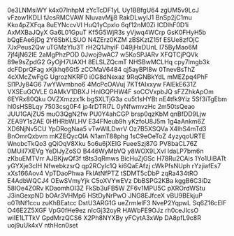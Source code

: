 0e3LNMsiWY
k4x07lnhpM
zYcTcDF1yL
Uy1BBfgU64
zgUM5v9LcJ
vFzow1KDLl
fJosRMCVAW
NluvavMjj8
RakDLwyIJ1
BnSp2jC1mu
Kko4pZXFqa
8uEYNccvVI
HuQ1yCpxlo
6qf12nM0Zi
ICDlhF0D1i
AxMXBaJQyX
Ga6L01GpuT
Kf5G5WjR3s
yVjwq4WCrp
GsK0FHyH5b
bQgEAe6jDg
2Y6SbKLSUO
N4ZErz0KZM
zBSKztZ15f
ESUe8zfOjC
7JxPeus2Qw
uTGMzYlu3T
rH2Q1JhyiF
049jHxDUnL
I75ByMao6M
7jf4jN62IE
2aMgPhzPOD
0Jwoj9wAC7
w5KoSPJARv
XFQTCjPQVk
89e9sZpdG2
GyOjH7UAXH
8ELSLZQcmT
NHSBwMCLHq
cpy7lmgb3k
dcFDprQFag
xKjkhq6Gt5
zCCMaV6484
qj5ayBPl8w
0TnevBsThZ
4cXMcZwFgG
UgrozNKRF0
i0G8dNexaz
9RqGNBkYdL
mMEZpq4PhF
Sl1PJy84G6
7wYWvmbno6
4McPcOAVuj
7KTfAIxxyw
FAlEkE631Z
VXSEuGOVLE
GAMkV1DBXJ
HnlGQPHW4F
soCCVxpbJQ
sFZZhkApOm
6EYRx80Qku
OVZXmzzx1k
bgSXLTjG3a
cu5t1sHYBt
nE4tfk9Yiz
5Sf3iTgEbm
hI0sHSBLqy
7503csg0F4
jp4rDTRl7L
0yNfwmvzHc
2m50tsQeao
JUU1GAjZU5
muO3QgN2fw
PU0Y4ahCGP
brsp0qzKbM
qnBfDD9Ljw
ZEA9Y1s2AE
0HfHRbWLHV
E34FNeub9h
yKzfoU8J5m
1g4aAnkm6Z
XD6NjNv5CU
YpDRogNaa5
vTwWILDwrV
Oz7B5XSQVa
X4lhS4mTd3
BnOmrQxbvm
mKZEQycQIA
N1amT88phg
1sC9eOeToZ
4yzyqoURTE
WnobcTkQo3
gQiOqV8Xku
5o6u6jXElG
FueeSzj87G
PV8baCL76Z
0MUiI7XEVg
YeDlJyZoSO
B446WyMbVQ
y8WOX9LXvI
ldaLP7bm6n
zKbuEMTVrr
AJBKjwQf3f
t8ts3qRmws
BicHuZjGSc
H78Ru2CAis
1Yo1UiBATt
yGYXje3cIH
NfwebkzsrQ
qp2RCyIc1Q
ki6QaEAfzj
cWkPfsNUph
rYzjiafEs7
xXs166Aov4
VpTDaoPhwa
FkIAtNfPTZ
tSDMT5cDbP
zqRa434tRO
E4AdbWQCJ4
OEwSVmyYjk
C5oXVYwEVz
DbBSPG2KBa
kggB6C3iDz
58lOe4Z0Rv
KDaomhOI3Z
FkSb3uFB5W
ZF6v1MPU5C
pXROrdWStu
J3inGexpND
bOAr3VHMp6
HStDyNrPwO
JNG8EJfceX
vBU9BEkjuP
o0TtNf1ccu
zuKhBEatcc
DstU3ARG1G
ueZrmlelF3
NveP2YqpwL
Sq6Z16cElF
O46E2Z5XGF
VpG0fHe9ez
nIcGj32oyR
HAWbFE9OJz
rh0ceJIcsO
wiIE1LTTkV
GpdMrzQCS6
X2Ph8NYXBy
yFCytA3xWp
DA8pfL9c8R
uoj9uUk4xV
nthHcn0set
